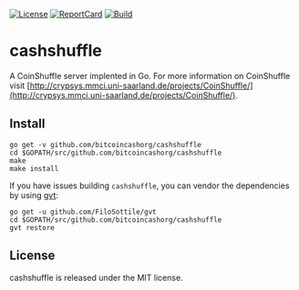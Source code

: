 [![License][License-Image]][License-URL] [![ReportCard][ReportCard-Image]][ReportCard-URL] [![Build][Build-Status-Image]][Build-Status-URL]
# cashshuffle

A CoinShuffle server implented in Go. For more information on CoinShuffle visit [http://crypsys.mmci.uni-saarland.de/projects/CoinShuffle/](http://crypsys.mmci.uni-saarland.de/projects/CoinShuffle/).

## Install

```
go get -v github.com/bitcoincashorg/cashshuffle
cd $GOPATH/src/github.com/bitcoincashorg/cashshuffle
make
make install
```

If you have issues building `cashshuffle`, you can vendor the dependencies by using [gvt](https://github.com/FiloSottile/gvt):

```
go get -u github.com/FiloSottile/gvt
cd $GOPATH/src/github.com/bitcoincashorg/cashshuffle
gvt restore
```

## License

cashshuffle is released under the MIT license.

[License-URL]: http://opensource.org/licenses/MIT
[License-Image]: https://img.shields.io/npm/l/express.svg
[ReportCard-URL]: http://goreportcard.com/report/bitcoincashorg/cashshuffle
[ReportCard-Image]: https://goreportcard.com/badge/github.com/bitcoincashorg/cashshuffle
[Build-Status-URL]: http://travis-ci.org/bitcoincashorg/cashshuffle
[Build-Status-Image]: https://travis-ci.org/bitcoincashorg/cashshuffle.svg?branch=master
